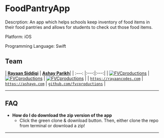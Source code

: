 # FoodPantryApp
Descrption: An app which helps schools keep inventory of food items in their food pantries and allows for students to check out those food items.

Platform: iOS

Programming Language: Swift

## Team

| <a href="https://rayaancodes.weebly.com" target="_blank">**Rayaan Siddiqi**</a> | <a href="https://ashayp.com" target="_blank">**Ashay Parikh**</a>|
| :---: |:---:|:---:|
| [![FVCproductions](https://avatars1.githubusercontent.com/u/4284691?v=3&s=200)](http://fvcproductions.com)    | [![FVCproductions](https://avatars1.githubusercontent.com/u/4284691?v=3&s=200)](http://fvcproductions.com) | [![FVCproductions](https://avatars1.githubusercontent.com/u/4284691?v=3&s=200)](http://fvcproductions.com)  |
| <a href="https://rayaancodes.weebly.com" target="_blank">`https://rayaancodes.com`</a> | <a href="https://ashayp.com" target="_blank">`https://ashayp.com`</a> | <a href="http://github.com/fvcproductions" target="_blank">`github.com/fvcproductions`</a> |


---

## FAQ

- **How do I do download the zip version of the app**
    - Click the green clone & download button. Then, either clone the repo from terminal or download a zip!

---

